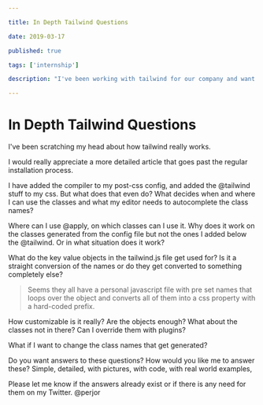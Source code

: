 ```yaml
---

title: In Depth Tailwind Questions

date: 2019-03-17

published: true

tags: ['internship']

description: "I've been working with tailwind for our company and want to customize everything. This brings up al lot of questions."

---
```


# In Depth Tailwind Questions

I've been scratching my head about how tailwind really works.

I would really appreciate a more detailed article that goes past the regular installation process.

I have added the compiler to my post-css config, and added the @tailwind stuff to my css. But what does that even do? What decides when and where I can use the classes and what my editor needs to autocomplete the class names?

Where can I use @apply, on which classes can I use it. Why does it work on the classes generated from the config file but not the ones I added below the @tailwind. Or in what situation does it work?

What do the key value objects in the tailwind.js file get used for? Is it a straight conversion of the names or do they get converted to something completely else?

> Seems they all have a personal javascript file with pre set names that loops over the object and converts all of them into a css property with a hard-coded prefix.

How customizable is it really? Are the objects enough? What about the classes not in there?
Can I override them with plugins?

What if I want to change the class names that get generated?

Do you want answers to these questions? How would you like me to answer these? Simple, detailed, with pictures, with code, with real world examples,

Please let me know if the answers already exist or if there is any need for them on my Twitter. @perjor